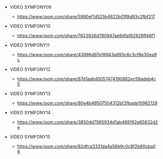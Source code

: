 * VIDEO SYMFONY09
    * https://www.loom.com/share/5990ef1d525b4622b01f8d93c2fbf217
  
* VIDEO SYMFONY10
    * https://www.loom.com/share/7623926d790947ae9dfaf82928ff48f1
    
* VIDEO SYMFONY11
    * https://www.loom.com/share/43996d97e19943a993c6c3cf8e30ea9c
    
* VIDEO SYMFONY12
    * https://www.loom.com/share/87d1aabd0057474190882ec59adeb4c5
    
* VIDEO SYMFONY13
    * https://www.loom.com/share/80e4b49507504312bf2fbade10962129
    
* VIDEO SYMFONY14
    * https://www.loom.com/share/3850dd7995934d1ab469192e65832d2e
    
* VIDEO SYMFONY15
    * https://www.loom.com/share/82dfca3331da4a56b9c0c8f2b80cba06